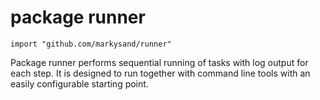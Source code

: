 # package runner

    import "github.com/markysand/runner"

Package runner performs sequential running of tasks with log output for each
step. It is designed to run together with command line tools with an easily
configurable starting point.

